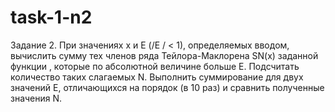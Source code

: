 # task-1-n2
Задание 2. При значениях x и Е (/Е / < 1), определяемых вводом, вычислить сумму тех
членов ряда Тейлора-Маклорена SN(x) заданной функции , которые по абсолютной
величине больше Е. Подсчитать количество таких слагаемых N.
Выполнить суммирование для двух значений Е, отличающихся на порядок (в 10 раз) и
сравнить полученные значения N.
